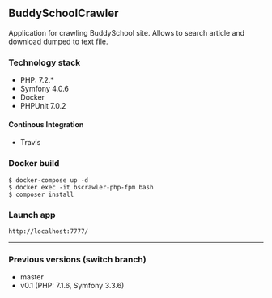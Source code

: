 ## BuddySchoolCrawler

Application for crawling BuddySchool site.
Allows to search article and download dumped to text file.

### Technology stack
* PHP: 7.2.*
* Symfony 4.0.6
* Docker
* PHPUnit 7.0.2

#### Continous Integration
* Travis

### Docker build
```
$ docker-compose up -d
$ docker exec -it bscrawler-php-fpm bash
$ composer install
```

### Launch app
`http://localhost:7777/`

--- 

### Previous versions (switch branch)
* master
* v0.1 (PHP: 7.1.6, Symfony 3.3.6)